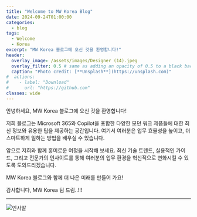 ```yaml
---
title: "Welcome to MW Korea Blog"
date: 2024-09-24T01:00:00
categories:
  - blog
tags:
  - Welcome
  - Korea
excerpt: "MW Korea 블로그에 오신 것을 환영합니다!"
header:
  overlay_image: /assets/images/Designer (14).jpeg
  overlay_filter: 0.5 # same as adding an opacity of 0.5 to a black background
  caption: "Photo credit: [**Unsplash**](https://unsplash.com)"
#  actions:
#    - label: "Download"
#      url: "https://github.com"
classes: wide
---
```


안녕하세요, MW Korea 블로그에 오신 것을 환영합니다!

저희 블로그는 Microsoft 365와 Copilot을 포함한 다양한 모던 워크 제품들에 대한 최신 정보와 유용한 팁을 제공하는 공간입니다. 여기서 여러분은 업무 효율성을 높이고, 더 스마트하게 일하는 방법을 배우실 수 있습니다.

앞으로 저희와 함께 흥미로운 여정을 시작해 보세요. 최신 기술 트렌드, 실용적인 가이드, 그리고 전문가의 인사이트를 통해 여러분의 업무 환경을 혁신적으로 변화시킬 수 있도록 도와드리겠습니다.

MW Korea 블로그와 함께 더 나은 미래를 만들어 가요!

감사합니다, MW Korea 팀 드림..!!!

---

![인사말](/mwkorea/assets/images/20240926/copilot.png)
